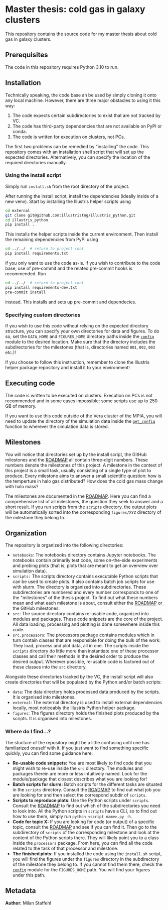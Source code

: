 # Master thesis: cold gas in galaxy clusters

This repository contains the source code for my master thesis about cold gas in
galaxy clusters. 

## Prerequisites

The code in this repository requires Python 3.10 to run.


## Installation

Technically speaking, the code base an be used by simply cloning it onto any
local machine. However, there are three major obstacles to using it this way:

1. The code expects certain subdirectories to exist that are not tracked by VC.
2. The code has third-party dependencies that are not available on PyPI or conda.
3. The code is written for execution on clusters, not PCs. 

The first two problems can be remedied by "installing" the code. This repository
comes with an installation shell script that will set up the expected directories. 
Alternatively, you can specify the location of the required directories manually.

### Using the install script

Simply run `install.sh` from the root directory of the project.

After running the install script, install the dependencies (ideally inside of a
new venv). Start by installing the Illustris helper scripts using

```bash
cd external
git clone git@github.com:illustristng/illustris_python.git
cd illustris_python
pip install .
```

This installs the helper scripts inside the current environment. Then install 
the remaining dependencies from PyPI using

```bash
cd ../../  # return to project root
pip install requirements.txt
```

if you only want to use the code as-is. If you wish to contribute to the code
base, use of pre-commit and the related pre-commit hooks is recommended. Run

```bash
cd ../../  # return to project root
pip install requirements-dev.txt
pre-commit install
```

instead. This installs and sets up pre-commit and dependecies. 

### Specifying custom directories

If you wish to use this code without relying on the expected directory structure,
you can specify your own directories for data and figures. To do so, set the
`DATA_HOME` and `FIGURES_HOME` directory paths inside the 
[`config`](./src/config.py) module to the desired location. Make sure that the
directory includes the subdirectories for the milestones (that is, directories
named `001`, `002`, `003` etc.)!

If you choose to follow this instruction, remember to clone the Illustris
helper package repository and install it to your environment!


## Executing code

The code is written to be executed on clusters. Execution on PCs is not
recommended and in some cases impossible: some scripts use up to 250 GB of 
memory. 

If you want to use this code outside of the Vera cluster of the MPIA, you will
need to update the directory of the simulation data inside the 
[`get_config`](./src/config.py#L51) function to wherever the simulation data is
stored.


## Milestones

You will notice that directories set up by the install script, the GitHub
milestones and the [ROADMAP](./ROADMAP.md) all contain three-digit numbers.
These numbers denote the milestones of this project. A milestone in the context
of this project is a small task, usually consisting of a single type of plot to
produce. Every milestone aims to answer a small scientific question: how is the
temperture in halo gas distributed? How does the cold gas mass change with halo
mass? 

The milestones are documented in the [ROADMAP](./ROADMAP.md). Here you can find
a comprehensive list of all milestones, the question they seek to answer and a
short result. If you run scripts from the `scripts` directory, the output plots
will be automatically sorted into the corresponding `figures/XYZ` directory of
the milestone they belong to. 


## Organization

The repository is organized into the following directories:

- `notebooks`: The notebooks directory contains Jupyter notebooks. The notebooks
  contain primarily test code, some on-the-side experiments and probing plots
  (that is, plots that are meant to get an overview over simulation data).
- `scripts:` The scripts directory contains executable Python scripts that
  can be used to create plots. It also contains batch job scripts for use with
  slurm. The directory is organized into subdirectories. These subdirectories 
  are numbered and every number corresponds to one of the "milestones" of the 
  thesis project. To find out what these numbers mean and what each milestone 
  is about, consult either the [ROADMAP](./ROADMAP.md) or the GitHub milestones. 
- `src`: The source directory contains re-usable code, organized into modules
  and packages. These code snippets are the core of the project. All data
  loading, processing and plotting is done somewhere inside this code.
- `src.processors`: The processors package contains modules which in turn
  contain classes that are responsible for doing the bulk of the work: They
  load, process and plot data, all in one. The scripts inside the `scripts`
  directory do little more than instantiate one of these processor classes and
  call their methods in the desired order to produce the desired output.
  Wherever possible, re-usable code is factored out of these classes into the 
  `src` directory.

Alongside these directories tracked by the VC, the install script will also
create directories that will be populated by the Python and/or batch scripts:

- `data`: The data directory holds processed data produced by the scripts. It
  is organised into milestones.
- `external`: The external directory is used to install external dependencies
  locally, most noticeably the Illustris Python helper package.
- `figures`: The figures directory holds the finished plots produced by the
  scripts. It is organised into milestones.

### Where do I find...?

The stucture of the repository might be a little confusing until one has 
familiarized oneself with it. If you just want to find something specific 
quickly, you can find some guidance here:

- **Re-usable code snippets:** You are most likely to find code that you might 
  wish to re-use inside the `src` directory. The modules and packages therein 
  are more or less intuitively named. Look for the module/package that closest 
  describes what you are looking for!
- **Batch scripts for slurm:** Batch scripts for the different tasks are 
  situated in the `scripts` directory. Consult the [ROADMAP](./ROADMAP.md) to
  find out what job you are looking for and then select the correspond subdir
  of `scripts`. 
- **Scripts to reproduce plots:** Use the Python scripts under `scripts`.
  Consult the [ROADMAP](./ROADMAP.md) to find out which of the subdirectories
  you need to look into. All the Python scripts in `scripts` have a CLI, so
  to find out how to use them, simply run `python <script name>.py -h`.
- **Code for topic X:** If you are looking for code (or output) of a specific
  topic, consult the [ROADMAP](./ROADMAP.md) and see if you can find it. Then
  go to the subdirectory of `scripts` of the corresponding milestone and look
  at the content of the Python scripts there. They will likely point you to a
  class inside the `processors` package. From here, you can find all the code
  related to the task of that processor and milestone.
- **The finished plots:** If you installed the code using the `install.sh`
  script, you will find the figures under the `figures` directory in the
  subdirectory of the milestone they belong to. If you cannot find them there,
  check the [`config`](./src/config.py) module for the `FIGURES_HOME` path.
  You will find your figures under this path.


## Metadata

**Author:** Milan Staffehl

